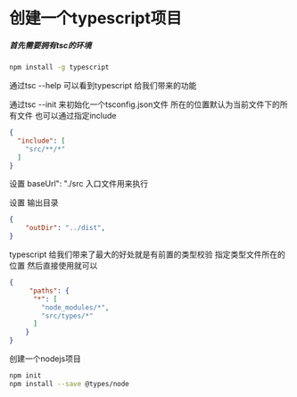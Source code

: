 # 创建一个typescript项目

##### 首先需要拥有tsc的环境
``` bash 
npm install -g typescript

```

通过tsc --help 可以看到typescript 给我们带来的功能

通过tsc --init 来初始化一个tsconfig.json文件 所在的位置默认为当前文件下的所有文件 也可以通过指定include

``` json
{
  "include": [
    "src/**/*"
  ]
}

```

设置 baseUrl": "./src 入口文件用来执行

设置 输出目录 
``` json
{
    "outDir": "../dist",
}

```

typescript 给我们带来了最大的好处就是有前置的类型校验 指定类型文件所在的位置 然后直接使用就可以
``` json
{
     "paths": {
      "*": [
        "node_modules/*",
        "src/types/*"
      ]
    }
}

```
创建一个nodejs项目
``` bash
npm init
npm install --save @types/node
```
